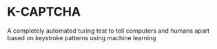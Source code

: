 # K-CAPTCHA
A completely automated turing test to tell computers and humans apart based on keystroke patterns using machine learning
